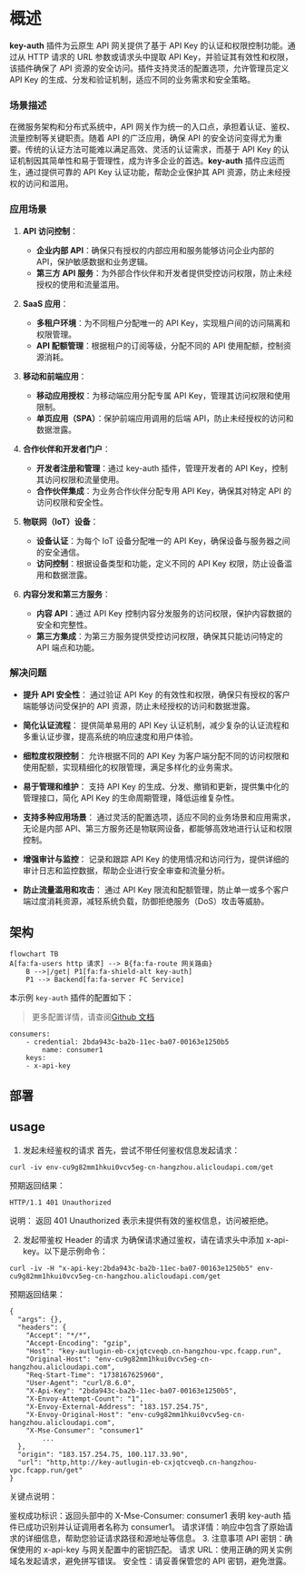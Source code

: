 # 概述

**key-auth** 插件为云原生 API 网关提供了基于 API Key 的认证和权限控制功能。通过从 HTTP 请求的 URL 参数或请求头中提取 API Key，并验证其有效性和权限，该插件确保了 API 资源的安全访问。插件支持灵活的配置选项，允许管理员定义 API Key 的生成、分发和验证机制，适应不同的业务需求和安全策略。

### 场景描述

在微服务架构和分布式系统中，API 网关作为统一的入口点，承担着认证、鉴权、流量控制等关键职责。随着 API 的广泛应用，确保 API 的安全访问变得尤为重要。传统的认证方法可能难以满足高效、灵活的认证需求，而基于 API Key 的认证机制因其简单性和易于管理性，成为许多企业的首选。**key-auth** 插件应运而生，通过提供可靠的 API Key 认证功能，帮助企业保护其 API 资源，防止未经授权的访问和滥用。

### 应用场景

1. **API 访问控制**：

   - **企业内部 API**：确保只有授权的内部应用和服务能够访问企业内部的 API，保护敏感数据和业务逻辑。
   - **第三方 API 服务**：为外部合作伙伴和开发者提供受控访问权限，防止未经授权的使用和流量滥用。

2. **SaaS 应用**：

   - **多租户环境**：为不同租户分配唯一的 API Key，实现租户间的访问隔离和权限管理。
   - **API 配额管理**：根据租户的订阅等级，分配不同的 API 使用配额，控制资源消耗。

3. **移动和前端应用**：

   - **移动应用授权**：为移动端应用分配专属 API Key，管理其访问权限和使用限制。
   - **单页应用（SPA）**：保护前端应用调用的后端 API，防止未经授权的访问和数据泄露。

4. **合作伙伴和开发者门户**：

   - **开发者注册和管理**：通过 key-auth 插件，管理开发者的 API Key，控制其访问权限和流量使用。
   - **合作伙伴集成**：为业务合作伙伴分配专用 API Key，确保其对特定 API 的访问权限和安全性。

5. **物联网（IoT）设备**：

   - **设备认证**：为每个 IoT 设备分配唯一的 API Key，确保设备与服务器之间的安全通信。
   - **访问控制**：根据设备类型和功能，定义不同的 API Key 权限，防止设备滥用和数据泄露。

6. **内容分发和第三方服务**：
   - **内容 API**：通过 API Key 控制内容分发服务的访问权限，保护内容数据的安全和完整性。
   - **第三方集成**：为第三方服务提供受控访问权限，确保其只能访问特定的 API 端点和功能。

### 解决问题

- **提升 API 安全性**：
  通过验证 API Key 的有效性和权限，确保只有授权的客户端能够访问受保护的 API 资源，防止未经授权的访问和数据泄露。

- **简化认证流程**：
  提供简单易用的 API Key 认证机制，减少复杂的认证流程和多重认证步骤，提高系统的响应速度和用户体验。

- **细粒度权限控制**：
  允许根据不同的 API Key 为客户端分配不同的访问权限和使用配额，实现精细化的权限管理，满足多样化的业务需求。

- **易于管理和维护**：
  支持 API Key 的生成、分发、撤销和更新，提供集中化的管理接口，简化 API Key 的生命周期管理，降低运维复杂性。

- **支持多种应用场景**：
  通过灵活的配置选项，适应不同的业务场景和应用需求，无论是内部 API、第三方服务还是物联网设备，都能够高效地进行认证和权限控制。

- **增强审计与监控**：
  记录和跟踪 API Key 的使用情况和访问行为，提供详细的审计日志和监控数据，帮助企业进行安全审查和流量分析。

- **防止流量滥用和攻击**：
  通过 API Key 限流和配额管理，防止单一或多个客户端过度消耗资源，减轻系统负载，防御拒绝服务（DoS）攻击等威胁。

## 架构

```mermaid
flowchart TB
A[fa:fa-users http 请求] --> B{fa:fa-route 网关路由}
	B -->|/get| P1[fa:fa-shield-alt key-auth]
	P1 --> Backend[fa:fa-server FC Service]
```

本示例 `key-auth` 插件的配置如下：

> 更多配置详情，请查阅[Github 文档](https://github.com/alibaba/higress/blob/main/plugins/wasm-go/extensions/key-auth/README.md)

```
consumers:
	- credential: 2bda943c-ba2b-11ec-ba07-00163e1250b5
		name: consumer1
	keys:
	- x-api-key
```

## 部署

## usage

1. 发起未经鉴权的请求
   首先，尝试不带任何鉴权信息发起请求：

```
curl -iv env-cu9g82mm1hkui0vcv5eg-cn-hangzhou.alicloudapi.com/get
```

预期返回结果：

```
HTTP/1.1 401 Unauthorized
```

说明：
返回 401 Unauthorized 表示未提供有效的鉴权信息，访问被拒绝。

2. 发起带鉴权 Header 的请求
   为确保请求通过鉴权，请在请求头中添加 x-api-key。以下是示例命令：

```
curl -iv -H "x-api-key:2bda943c-ba2b-11ec-ba07-00163e1250b5" env-cu9g82mm1hkui0vcv5eg-cn-hangzhou.alicloudapi.com/get
```

预期返回结果：

```
{
  "args": {},
  "headers": {
    "Accept": "*/*",
    "Accept-Encoding": "gzip",
    "Host": "key-autlugin-eb-cxjqtcveqb.cn-hangzhou-vpc.fcapp.run",
    "Original-Host": "env-cu9g82mm1hkui0vcv5eg-cn-hangzhou.alicloudapi.com",
    "Req-Start-Time": "1738167625960",
    "User-Agent": "curl/8.6.0",
    "X-Api-Key": "2bda943c-ba2b-11ec-ba07-00163e1250b5",
    "X-Envoy-Attempt-Count": "1",
    "X-Envoy-External-Address": "183.157.254.75",
    "X-Envoy-Original-Host": "env-cu9g82mm1hkui0vcv5eg-cn-hangzhou.alicloudapi.com",
    "X-Mse-Consumer": "consumer1"
		...
  },
  "origin": "183.157.254.75, 100.117.33.90",
  "url": "http,http://key-autlugin-eb-cxjqtcveqb.cn-hangzhou-vpc.fcapp.run/get"
}
```

关键点说明：

鉴权成功标识：返回头部中的 X-Mse-Consumer: consumer1 表明 key-auth 插件已成功识别并认证调用者名称为 consumer1。
请求详情：响应中包含了原始请求的详细信息，帮助您验证请求路径和源地址等信息。 3. 注意事项
API 密钥：确保使用的 x-api-key 与网关配置中的密钥匹配。
请求 URL：使用正确的网关实例域名发起请求，避免拼写错误。
安全性：请妥善保管您的 API 密钥，避免泄露。
